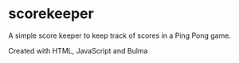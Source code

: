 # scorekeeper
A simple score keeper to keep track of scores in a Ping Pong game.

Created with HTML, JavaScript and Bulma
